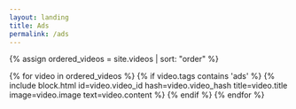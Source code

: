 ```yaml
---
layout: landing
title: Ads
permalink: /ads
---
```


{% assign ordered_videos = site.videos | sort: "order" %}
<div class="gallery">
    {% for video in ordered_videos %}
        {% if video.tags contains 'ads' %}
            {% include block.html id=video.video_id hash=video.video_hash title=video.title image=video.image text=video.content %}
        {% endif %}
    {% endfor %}
</div>